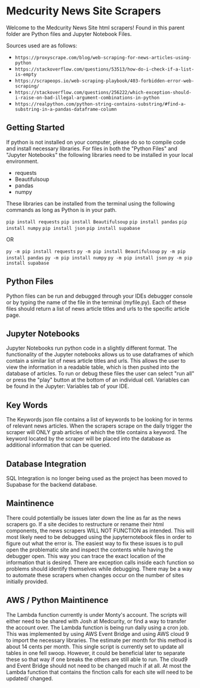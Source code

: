 # Medcurity News Site Scrapers

Welcome to the Medcurity News Site html scrapers! Found in this parent folder are Python files and Jupyter Notebook Files.

Sources used are as follows:
- `https://proxyscrape.com/blog/web-scraping-for-news-articles-using-python`
- `https://stackoverflow.com/questions/53513/how-do-i-check-if-a-list-is-empty`
- `https://scrapeops.io/web-scraping-playbook/403-forbidden-error-web-scraping/`
- `https://stackoverflow.com/questions/256222/which-exception-should-i-raise-on-bad-illegal-argument-combinations-in-python`
- `https://realpython.com/python-string-contains-substring/#find-a-substring-in-a-pandas-dataframe-column`

## Getting Started

If python is not installed on your computer, please do so to compile code and install necessary libraries. For files in both the "Python Files" and "Jupyter Notebooks" the following libraries need to be installed in your local environment.
- requests
- Beautifulsoup
- pandas
- numpy

These libraries can be installed from the terminal using the following commands as long as Python is in your path.

`pip install requests`
`pip install Beautifulsoup`
`pip install pandas`
`pip install numpy`
`pip install json`
`pip install supabase`

OR

`py -m pip install requests`
`py -m pip install Beautifulsoup`
`py -m pip install pandas`
`py -m pip install numpy`
`py -m pip install json`
`py -m pip install supabase`

## Python Files

Python files can be run and debugged through your IDEs debugger console or by typing the name of the file in the terminal (myfile.py). Each of these files should return a list of news article titles and urls to the specific article page.

## Jupyter Notebooks

Jupyter Notebooks run python code in a slightly different format. The functionality of the Jupyter notebooks allows us to use dataframes of which contain a similar list of news article titles and urls. This allows the user to view the information in a readable table, which is then pushed into the database of articles. To run or debug these files the user can select "run all" or press the "play" button at the bottom of an individual cell. Variables can be found in the Jupyter: Variables tab of your IDE.

## Key Words

The Keywords json file contains a list of keywords to be looking for in terms of relevant news articles. When the scrapers scrape on the daily trigger the scraper will ONLY grab articles of which the title contains a keyword. The keyword located by the scraper will be placed into the database as additional information that can be queried.

## Database Integration

SQL Integration is no longer being used as the project has been moved to Supabase for the backend database.  

## Maintinence 

There could potentially be issues later down the line as far as the news scrapers go. If a site decides to restructure or rename their html components, the news scrapers WILL NOT FUNCTION as intended. This will most likely need to be debugged using the jupyternotebook files in order to figure out what the error is. The easiest way to fix these issues is to pull open the problematic site and inspect the contents while having the debugger open. This way you can trace the exact location of the information that is desired. There are exception calls inside each function so problems should identify themselves while debugging. There may be a way to automate these scrapers when changes occur on the number of sites initially provided.

## AWS / Python Maintinence

The Lambda function currently is under Monty's account. The scripts will either need to be shared with Josh at Medcurity, or find a way to transfer the account over. The Lambda function is being run daily using a cron job. This was implemented by using AWS Event Bridge and using AWS cloud 9 to import the necessary libraries. The estimate per month for this method is about 14 cents per month. This single script is currently set to update all tables in one fell swoop. However, it could be beneficial later to separate these so that way if one breaks the others are still able to run. The cloud9 and Event Bridge should not need to be changed much if at all. At most the Lambda function that contains the finction calls for each site will need to be updated/ changed.
